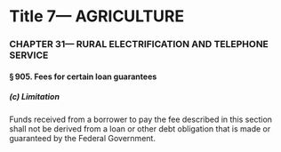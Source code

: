 
# Title 7— AGRICULTURE
### CHAPTER 31— RURAL ELECTRIFICATION AND TELEPHONE SERVICE
#### § 905. Fees for certain loan guarantees
##### (c) Limitation

Funds received from a borrower to pay the fee described in this section shall not be derived from a loan or other debt obligation that is made or guaranteed by the Federal Government.

